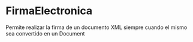# FirmaElectronica
Permite realizar la firma de un documento XML siempre cuando el mismo sea convertido en un Document
